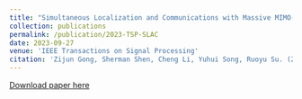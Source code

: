 ```yaml
---
title: "Simultaneous Localization and Communications with Massive MIMO-OTFS"
collection: publications
permalink: /publication/2023-TSP-SLAC
date: 2023-09-27
venue: 'IEEE Transactions on Signal Processing'
citation: 'Zijun Gong, Sherman Shen, Cheng Li, Yuhui Song, Ruoyu Su. (2023). &quot;High-accuracy Positioning Services for High-Speed Vehicles in Wideband mmWave Communications.&quot; <i>IEEE Transactions on Signal Processing</i>. accepted, to appear in 2023.'
---
```

[Download paper here](/files/2023-TSP-SLAC.pdf)


